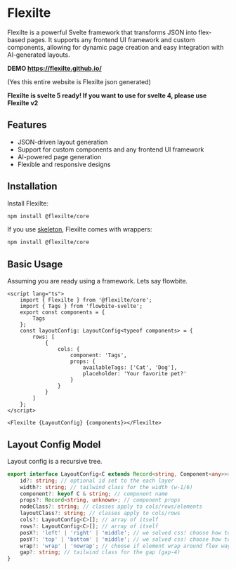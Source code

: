 # Flexilte

Flexilte is a powerful Svelte framework that transforms JSON into flex-based pages. It supports any frontend UI framework and custom components, allowing for dynamic page creation and easy integration with AI-generated layouts.

**DEMO https://flexilte.github.io/**

(Yes this entire website is Flexilte json generated)

**Flexilte is svelte 5 ready! If you want to use for svelte 4, please use Flexilte v2**

## Features

- JSON-driven layout generation
- Support for custom components and any frontend UI framework
- AI-powered page generation
- Flexible and responsive designs

## Installation

Install Flexilte:

```bash
npm install @flexilte/core
```

If you use [skeleton](https://github.com/skeletonlabs/skeleton), Flexilte comes with wrappers:

```bash
npm install @flexilte/core
```

## Basic Usage

Assuming you are ready using a framework. Lets say flowbite.

```svelte
<script lang="ts">
	import { Flexilte } from '@flexilte/core';
	import { Tags } from 'flowbite-svelte';
	export const components = {
		Tags
	};
	const layoutConfig: LayoutConfig<typeof components> = {
		rows: [
			{
				cols: {
					component: 'Tags',
					props: {
						availableTags: ['Cat', 'Dog'],
						placeholder: 'Your favorite pet?'
					}
				}
			}
		]
	};
</script>

<Flexilte {LayoutConfig} {components}></Flexilte>
```

## Layout Config Model

Layout config is a recursive tree.

```ts
export interface LayoutConfig<C extends Record<string, Component<any>>> {
	id?: string; // optional id set to the each layer
	width?: string; // tailwind class for the width (w-1/6)
	component?: keyof C & string; // component name
	props?: Record<string, unknown>; // component props
	nodeClass?: string; // classes apply to cols/rows/elements
	layoutClass?: string; // classes apply to cols/rows
	cols?: LayoutConfig<C>[]; // array of itself
	rows?: LayoutConfig<C>[]; // array of itself
	posX?: 'left' | 'right' | 'middle'; // we solved css! choose how to position your element horizontally
	posY?: 'top' | 'bottom' | 'middle'; // we solved css! choose how to position your element vertically
	wrap?: 'wrap' | 'nowrap'; // choose if element wrap around flex way
	gap?: string; // tailwind class for the gap (gap-4)
}
```
